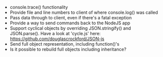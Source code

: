 - console.trace() functionality
- Provide file and line numbers to client of where console.log() was called
- Pass data through to client, even if there's a fatal exception
- Provide a way to send commands back to the NodeJS app
- Support cyclical objects by overriding JSON.stringify() and JSON.parse(). Have a look at 'cycle.js' here: https://github.com/douglascrockford/JSON-js
- Send full object representation, including function()'s
- Is it possible to rebuild full objects including inheritance?